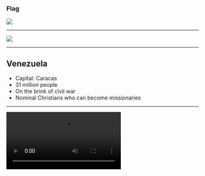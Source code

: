 ### Flag

![](https://upload.wikimedia.org/wikipedia/commons/7/7b/Flag_of_Venezuela_%28state%29.svg)

---

![](https://upload.wikimedia.org/wikipedia/commons/0/05/Venezuela_Orthographic_Map.svg)

---

## Venezuela

-   Capital: Caracas
-   31 million people
-   On the brink of civil war
-   Nominal Christians who can become missionaries

---

![](https://f000.backblazeb2.com/file/ccw-prayer/venezuela.mp4)
